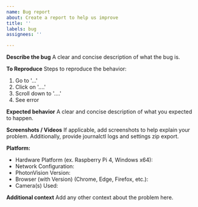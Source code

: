 ```yaml
---
name: Bug report
about: Create a report to help us improve
title: ''
labels: bug
assignees: ''

---
```


**Describe the bug**
A clear and concise description of what the bug is.

**To Reproduce**
Steps to reproduce the behavior:
1. Go to '...'
2. Click on '....'
3. Scroll down to '....'
4. See error

**Expected behavior**
A clear and concise description of what you expected to happen.

**Screenshots / Videos**
If applicable, add screenshots to help explain your problem. Additionally, provide journalctl logs and settings zip export. 

**Platform:**
 - Hardware Platform (ex. Raspberry Pi 4, Windows x64):
 - Network Configuration:
 - PhotonVision Version:
 - Browser (with Version) (Chrome, Edge, Firefox, etc.):
 - Camera(s) Used:

**Additional context**
Add any other context about the problem here.
